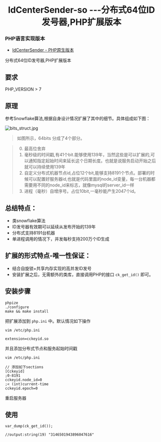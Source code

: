 <h1 align="center">IdCenterSender-so ---分布式64位ID发号器,PHP扩展版本</h1>

### PHP语言实现版本

- [IdCenterSender - PHP原生版本](https://github.com/whiteCcinn/IdCenterSender)

分布式64位ID发号器,PHP扩展版本

## 要求

PHP_VERSION > 7

## 原理

参考Snowflake算法,根据自身设计情况扩展了其中的细节。具体组成如下图：
	
![bits_struct.jpg](https://raw.githubusercontent.com/whiteCcinn/IdCenterSender/master/pic/bits_struct.png)

> 如图所示，64bits 分成了4个部分。

> 0. 最高位舍弃
> 1. 毫秒级的时间戳,有41个bit.能够使用139年，当然这些是可以扩展的,可以通知指定起始时间来延长这个日期长度。也就是说服务启动开始之后就可以持续使用139年
> 2. 自定义分布式机器节点id,占位12个bit,能够支持8191个节点。部署的时候可以配置好服务器id,也就是代码里面的node_id变量，每一台机器都需要用不同的node_id来标志，就像mysql的server_id一样
> 3. 进程（毫秒）自增序号。占位10bit,一毫秒能产生2047个id。

## 总结特点：
- 类snowflake算法
- ID发号器有效期可以延续从发布开始的139年
- 分布式支持8191台机器
- 单进程调用的情况下，并发每秒支持200万个ID生成

## 扩展的形式特点-唯一性保证：
- 结合自旋锁+共享内存实现的高并发ID发号
- 安装扩展之后，无需额外的类库，直接调用PHP的接口 `ck_get_id()` 即可。


## 安装步骤

```
phpize
./configure
make && make install
```

把扩展添加到 `php.ini` 中。默认情况如下操作
```
vim /etc/php.ini

extension=cckeyid.so
```

并且添加分布式节点和服务起始时间戳
```
vim /etc/php.ini

// 添加如下sections
[Cckeyid]
;0-8191
cckeyid.node_id=0
;< (int)current-time
cckeyid.epoch=0
```

重启服务器

## 使用

```
var_dump(ck_get_id());

//output:string(19) "3146501943896047616"
```
